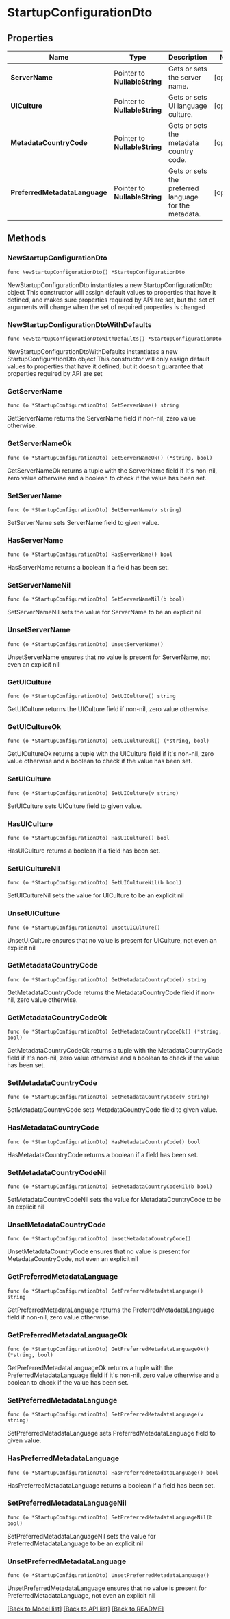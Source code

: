 # StartupConfigurationDto

## Properties

Name | Type | Description | Notes
------------ | ------------- | ------------- | -------------
**ServerName** | Pointer to **NullableString** | Gets or sets the server name. | [optional] 
**UICulture** | Pointer to **NullableString** | Gets or sets UI language culture. | [optional] 
**MetadataCountryCode** | Pointer to **NullableString** | Gets or sets the metadata country code. | [optional] 
**PreferredMetadataLanguage** | Pointer to **NullableString** | Gets or sets the preferred language for the metadata. | [optional] 

## Methods

### NewStartupConfigurationDto

`func NewStartupConfigurationDto() *StartupConfigurationDto`

NewStartupConfigurationDto instantiates a new StartupConfigurationDto object
This constructor will assign default values to properties that have it defined,
and makes sure properties required by API are set, but the set of arguments
will change when the set of required properties is changed

### NewStartupConfigurationDtoWithDefaults

`func NewStartupConfigurationDtoWithDefaults() *StartupConfigurationDto`

NewStartupConfigurationDtoWithDefaults instantiates a new StartupConfigurationDto object
This constructor will only assign default values to properties that have it defined,
but it doesn't guarantee that properties required by API are set

### GetServerName

`func (o *StartupConfigurationDto) GetServerName() string`

GetServerName returns the ServerName field if non-nil, zero value otherwise.

### GetServerNameOk

`func (o *StartupConfigurationDto) GetServerNameOk() (*string, bool)`

GetServerNameOk returns a tuple with the ServerName field if it's non-nil, zero value otherwise
and a boolean to check if the value has been set.

### SetServerName

`func (o *StartupConfigurationDto) SetServerName(v string)`

SetServerName sets ServerName field to given value.

### HasServerName

`func (o *StartupConfigurationDto) HasServerName() bool`

HasServerName returns a boolean if a field has been set.

### SetServerNameNil

`func (o *StartupConfigurationDto) SetServerNameNil(b bool)`

 SetServerNameNil sets the value for ServerName to be an explicit nil

### UnsetServerName
`func (o *StartupConfigurationDto) UnsetServerName()`

UnsetServerName ensures that no value is present for ServerName, not even an explicit nil
### GetUICulture

`func (o *StartupConfigurationDto) GetUICulture() string`

GetUICulture returns the UICulture field if non-nil, zero value otherwise.

### GetUICultureOk

`func (o *StartupConfigurationDto) GetUICultureOk() (*string, bool)`

GetUICultureOk returns a tuple with the UICulture field if it's non-nil, zero value otherwise
and a boolean to check if the value has been set.

### SetUICulture

`func (o *StartupConfigurationDto) SetUICulture(v string)`

SetUICulture sets UICulture field to given value.

### HasUICulture

`func (o *StartupConfigurationDto) HasUICulture() bool`

HasUICulture returns a boolean if a field has been set.

### SetUICultureNil

`func (o *StartupConfigurationDto) SetUICultureNil(b bool)`

 SetUICultureNil sets the value for UICulture to be an explicit nil

### UnsetUICulture
`func (o *StartupConfigurationDto) UnsetUICulture()`

UnsetUICulture ensures that no value is present for UICulture, not even an explicit nil
### GetMetadataCountryCode

`func (o *StartupConfigurationDto) GetMetadataCountryCode() string`

GetMetadataCountryCode returns the MetadataCountryCode field if non-nil, zero value otherwise.

### GetMetadataCountryCodeOk

`func (o *StartupConfigurationDto) GetMetadataCountryCodeOk() (*string, bool)`

GetMetadataCountryCodeOk returns a tuple with the MetadataCountryCode field if it's non-nil, zero value otherwise
and a boolean to check if the value has been set.

### SetMetadataCountryCode

`func (o *StartupConfigurationDto) SetMetadataCountryCode(v string)`

SetMetadataCountryCode sets MetadataCountryCode field to given value.

### HasMetadataCountryCode

`func (o *StartupConfigurationDto) HasMetadataCountryCode() bool`

HasMetadataCountryCode returns a boolean if a field has been set.

### SetMetadataCountryCodeNil

`func (o *StartupConfigurationDto) SetMetadataCountryCodeNil(b bool)`

 SetMetadataCountryCodeNil sets the value for MetadataCountryCode to be an explicit nil

### UnsetMetadataCountryCode
`func (o *StartupConfigurationDto) UnsetMetadataCountryCode()`

UnsetMetadataCountryCode ensures that no value is present for MetadataCountryCode, not even an explicit nil
### GetPreferredMetadataLanguage

`func (o *StartupConfigurationDto) GetPreferredMetadataLanguage() string`

GetPreferredMetadataLanguage returns the PreferredMetadataLanguage field if non-nil, zero value otherwise.

### GetPreferredMetadataLanguageOk

`func (o *StartupConfigurationDto) GetPreferredMetadataLanguageOk() (*string, bool)`

GetPreferredMetadataLanguageOk returns a tuple with the PreferredMetadataLanguage field if it's non-nil, zero value otherwise
and a boolean to check if the value has been set.

### SetPreferredMetadataLanguage

`func (o *StartupConfigurationDto) SetPreferredMetadataLanguage(v string)`

SetPreferredMetadataLanguage sets PreferredMetadataLanguage field to given value.

### HasPreferredMetadataLanguage

`func (o *StartupConfigurationDto) HasPreferredMetadataLanguage() bool`

HasPreferredMetadataLanguage returns a boolean if a field has been set.

### SetPreferredMetadataLanguageNil

`func (o *StartupConfigurationDto) SetPreferredMetadataLanguageNil(b bool)`

 SetPreferredMetadataLanguageNil sets the value for PreferredMetadataLanguage to be an explicit nil

### UnsetPreferredMetadataLanguage
`func (o *StartupConfigurationDto) UnsetPreferredMetadataLanguage()`

UnsetPreferredMetadataLanguage ensures that no value is present for PreferredMetadataLanguage, not even an explicit nil

[[Back to Model list]](../README.md#documentation-for-models) [[Back to API list]](../README.md#documentation-for-api-endpoints) [[Back to README]](../README.md)


